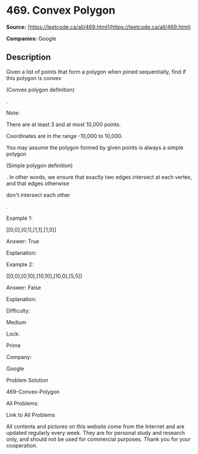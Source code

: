 # 469. Convex Polygon

**Source:** [https://leetcode.ca/all/469.html](https://leetcode.ca/all/469.html)

**Companies:** Google

## Description

Given a list of points that form a polygon when joined sequentially, find if this polygon is
        convex

(Convex
            polygon definition)

.

Note:

There are at least 3 and at most 10,000 points.

Coordinates are in the range -10,000 to 10,000.

You may assume the polygon formed by given points is always a simple polygon

(Simple polygon
            definition)

. In other words, we ensure that exactly two edges intersect at each
            vertex, and that edges otherwise

don't intersect each other

.

Example 1:

[[0,0],[0,1],[1,1],[1,0]]

Answer: True

Explanation:

Example 2:

[[0,0],[0,10],[10,10],[10,0],[5,5]]

Answer: False

Explanation:

Difficulty:

Medium

Lock:

Prime

Company:

Google

Problem Solution

469-Convex-Polygon

All Problems:

Link to All Problems

All contents and pictures on this website come from the Internet and are updated regularly every week. They are for personal study and research only, and should not be used for commercial purposes. Thank you for your cooperation.

